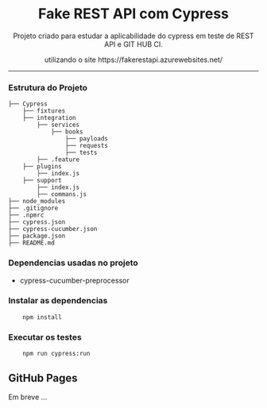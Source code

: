 <h1 align="center">Fake REST API com Cypress</h1>
<p align="center">Projeto criado para estudar a aplicabilidade do cypress em teste de REST API e GIT HUB CI.</p>
<p align="center">utilizando o site https://fakerestapi.azurewebsites.net/</p>

--------------------------
<h3>Estrutura do Projeto</h3>

```
├── Cypress
    ├── fixtures 
    ├── integration
        ├── services
            ├── books
                ├── payloads
                ├── requests
                ├── tests
        ├── .feature
    ├── plugins
        ├── index.js
    ├── support
        ├── index.js
        ├── commans.js  
├── node_modules
├── .gitignore
├── .npmrc
├── cypress.json
├── cypress-cucumber.json
├── package.json
├── README.md  
```

<h3> Dependencias usadas no projeto</h3>

- cypress-cucumber-preprocessor 

<h3>Instalar as dependencias</h3>

```
    npm install 
```

<h3>Executar os testes</h3>

````
    npm run cypress:run
````

<h2>GitHub Pages</h2>

Em breve ...
